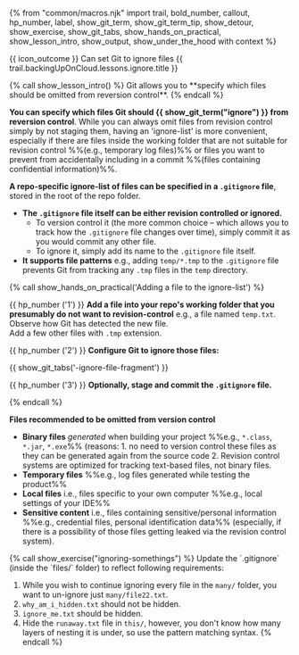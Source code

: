{% from "common/macros.njk" import trail, bold_number, callout, hp_number, label, show_git_term, show_git_term_tip, show_detour, show_exercise, show_git_tabs, show_hands_on_practical, show_lesson_intro, show_output, show_under_the_hood with context %}

<span id="prereqs"></span>
<span id="outcomes">{{ icon_outcome }} Can set Git to ignore files</span>
<span id="title">{{ trail.backingUpOnCloud.lessons.ignore.title }}</span>

<div id="body">
{% call show_lesson_intro() %}
Git allows you to **specify which files should be omitted from reversion control**.
{% endcall %}

**You can specify which files Git should {{ show_git_term("ignore") }} from reversion control**. While you can always omit files from revision control simply by not staging them, having an 'ignore-list' is more convenient, especially if there are files inside the working folder that are not suitable for revision control %%(e.g., temporary log files)%% or files you want to prevent from accidentally including in a commit %%(files containing confidential information)%%.

**A repo-specific ignore-list of files can be specified in a `.gitignore` file**, stored in the root of the repo folder.

* **The `.gitignore` file itself can be either revision controlled or ignored.**
  * To version control it (the more common choice – which allows you to track how the `.gitignore` file changes over time), simply commit it as you would commit any other file.
  * To ignore it, simply add its name to the `.gitignore` file itself.
* **It supports file patterns** e.g., adding `temp/*.tmp` to the `.gitignore` file prevents Git from tracking any `.tmp` files in the `temp` directory.

{% call show_hands_on_practical('Adding a file to the ignore-list')  %}

{{ hp_number ('1') }} **Add a file into your repo's working folder that you presumably do not want to revision-control** e.g., a file named `temp.txt`. Observe how Git has detected the new file.<br>
Add a few other files with `.tmp` extension.

{{ hp_number ('2') }} **Configure Git to ignore those files:**

{{ show_git_tabs('-ignore-file-fragment') }}

{{ hp_number ('3') }} **Optionally, stage and commit the `.gitignore` file.**

{% endcall %}

**Files recommended to be omitted from version control**

* **Binary files** _generated_ when building your project %%e.g., `*.class`, `*.jar`, `*.exe`%% (reasons: 1. no need to version control these files as they can be generated again from the source code 2. Revision control systems are optimized for tracking text-based files, not binary files.
* **Temporary files** %%e.g., log files generated while testing the product%%
* **Local files** i.e., files specific to your own computer %%e.g., local settings of your IDE%%
* **Sensitive content** i.e., files containing sensitive/personal information %%e.g., credential files, personal identification data%% (especially, if there is a possibility of those files getting leaked via the revision control system).

</div>

<div id="extras">
{% call show_exercise("ignoring-somethings") %}
Update the `.gitignore` (inside the `files/` folder) to reflect following requirements:

1. While you wish to continue ignoring every file in the `many/` folder, you want to un-ignore just `many/file22.txt`.
2. `why_am_i_hidden.txt` should not be hidden.
3. `ignore_me.txt` should be hidden.
4. Hide the `runaway.txt` file in `this/`, however, you don't know how many layers of nesting it is under, so use the pattern matching syntax.
{% endcall %}
</div>
